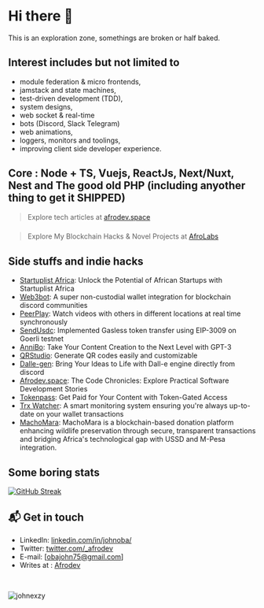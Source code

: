 # Hi there 👋

This is an exploration zone, somethings are broken or half baked. 

## Interest includes but not limited to
- module federation & micro frontends, 
- jamstack and state machines,
- test-driven development (TDD),
- system designs,
- web socket & real-time
- bots (Discord, Slack Telegram)
- web animations,
- loggers, monitors and toolings,
- improving client side developer experience. 

## Core : Node + TS, Vuejs, ReactJs, Next/Nuxt, Nest and The good old PHP (including anyother thing to get it SHIPPED)

> Explore tech articles at [afrodev.space][3]
### 
> Explore My Blockchain Hacks & Novel Projects at [AfroLabs][5]

## Side stuffs and indie hacks
- [Startuplist Africa](https://startuplist.africa): Unlock the Potential of African Startups with Startuplist Africa
- [Web3bot](https://web3bot-ui.web.app): A super non-custodial wallet integration for blockchain discord communities
- [PeerPlay](https://peerplay.space): Watch videos with others in different locations at real time synchronously
- [SendUsdc](https://sendusdc.surge.sh): Implemented Gasless token transfer using EIP-3009 on Goerli testnet
- [AnniBo](https://annibo.onrender.com/): Take Your Content Creation to the Next Level with GPT-3
- [QRStudio](https://qr-studio.vercel.app/): Generate QR codes easily and customizable
- [Dalle-gen](https://github.com/johnexzy/Dalle-gen): Bring Your Ideas to Life with Dall-e engine directly from discord
- [Afrodev.space](https://afrodev.space): The Code Chronicles: Explore Practical Software Development Stories
- [Tokenpass](https://github.com/johnexzy/tokenpass-contract): Get Paid for Your Content with Token-Gated Access
- [Trx Watcher](https://github.com/AfroLabsInc/trx-watcher/): A smart monitoring system ensuring you're always up-to-date on your wallet transactions
- [MachoMara](https://github.com/AfroLabsInc/marascan-contract): MachoMara is a blockchain-based donation platform enhancing wildlife preservation through secure, transparent transactions and bridging Africa's technological gap with USSD and M-Pesa integration.

## Some boring stats

[![GitHub Streak](https://github-readme-streak-stats.herokuapp.com?user=johnexzy&theme=dark&hide_border=true)](https://git.io/streak-stats)

## 📬 Get in touch

- LinkedIn: [linkedin.com/in/johnoba/][1]
- Twitter: [twitter.com/_afrodev][2]
- E-mail: [obajohn75@gmail.com]
- Writes at : [Afrodev][3]
<br/>
<p align="left"> <img src="https://komarev.com/ghpvc/?username=johnexzy&label=Profile%20views&color=0e75b6&style=flat" alt="johnexzy" /> </p>

[1]: https://www.linkedin.com/in/johnoba/
[2]: https://twitter.com/intent/follow?screen_name=_afrodev
[3]: https://afrodev.space
[4]: https://annibo.up.railway.app/
[5]: https://github.com/AfroLabsInc
